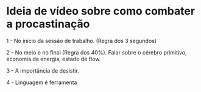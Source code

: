 # Ideia de vídeo sobre como combater a procastinação

1 - No início da sessão de trabalho. (Regra dos 3 segundos)

2 - No meio e no final (Regra dos 40%). Falar sobre o cérebro primitivo, economia de energia, estado de flow.

3 - A importância de desistir.

4 - Linguagem é ferramenta
